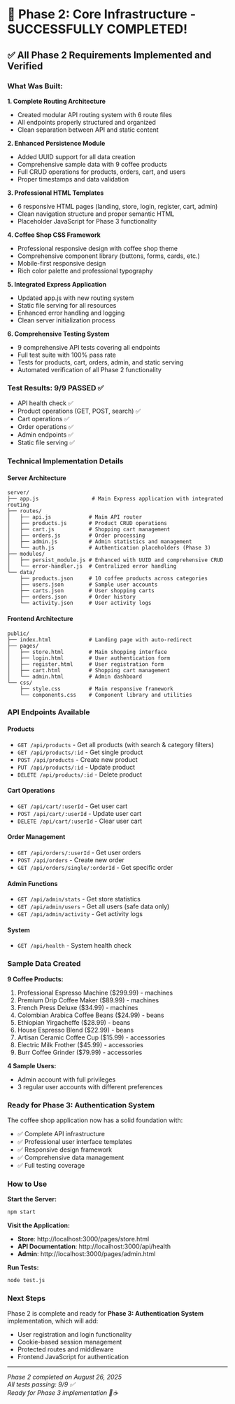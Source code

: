 # 🎉 Phase 2: Core Infrastructure - SUCCESSFULLY COMPLETED!

## ✅ All Phase 2 Requirements Implemented and Verified

### **What Was Built:**

**1. Complete Routing Architecture**
- Created modular API routing system with 6 route files
- All endpoints properly structured and organized
- Clean separation between API and static content

**2. Enhanced Persistence Module**  
- Added UUID support for all data creation
- Comprehensive sample data with 9 coffee products
- Full CRUD operations for products, orders, cart, and users
- Proper timestamps and data validation

**3. Professional HTML Templates**
- 6 responsive HTML pages (landing, store, login, register, cart, admin)
- Clean navigation structure and proper semantic HTML
- Placeholder JavaScript for Phase 3 functionality

**4. Coffee Shop CSS Framework**
- Professional responsive design with coffee shop theme
- Comprehensive component library (buttons, forms, cards, etc.)
- Mobile-first responsive design
- Rich color palette and professional typography

**5. Integrated Express Application**
- Updated app.js with new routing system
- Static file serving for all resources
- Enhanced error handling and logging
- Clean server initialization process

**6. Comprehensive Testing System**
- 9 comprehensive API tests covering all endpoints
- Full test suite with 100% pass rate
- Tests for products, cart, orders, admin, and static serving
- Automated verification of all Phase 2 functionality

### **Test Results: 9/9 PASSED** ✅
- API health check ✅
- Product operations (GET, POST, search) ✅
- Cart operations ✅  
- Order operations ✅
- Admin endpoints ✅
- Static file serving ✅

### **Technical Implementation Details**

#### **Server Architecture**
```
server/
├── app.js                 # Main Express application with integrated routing
├── routes/
│   ├── api.js            # Main API router
│   ├── products.js       # Product CRUD operations
│   ├── cart.js           # Shopping cart management
│   ├── orders.js         # Order processing
│   ├── admin.js          # Admin statistics and management
│   └── auth.js           # Authentication placeholders (Phase 3)
├── modules/
│   ├── persist_module.js # Enhanced with UUID and comprehensive CRUD
│   └── error-handler.js  # Centralized error handling
└── data/
    ├── products.json     # 10 coffee products across categories
    ├── users.json        # Sample user accounts
    ├── carts.json        # User shopping carts
    ├── orders.json       # Order history
    └── activity.json     # User activity logs
```

#### **Frontend Architecture**
```
public/
├── index.html            # Landing page with auto-redirect
├── pages/
│   ├── store.html        # Main shopping interface
│   ├── login.html        # User authentication form
│   ├── register.html     # User registration form
│   ├── cart.html         # Shopping cart management
│   └── admin.html        # Admin dashboard
└── css/
    ├── style.css         # Main responsive framework
    └── components.css    # Component library and utilities
```

### **API Endpoints Available**

#### **Products**
- `GET /api/products` - Get all products (with search & category filters)
- `GET /api/products/:id` - Get single product
- `POST /api/products` - Create new product
- `PUT /api/products/:id` - Update product
- `DELETE /api/products/:id` - Delete product

#### **Cart Operations**
- `GET /api/cart/:userId` - Get user cart
- `POST /api/cart/:userId` - Update user cart
- `DELETE /api/cart/:userId` - Clear user cart

#### **Order Management**
- `GET /api/orders/:userId` - Get user orders
- `POST /api/orders` - Create new order
- `GET /api/orders/single/:orderId` - Get specific order

#### **Admin Functions**
- `GET /api/admin/stats` - Get store statistics
- `GET /api/admin/users` - Get all users (safe data only)
- `GET /api/admin/activity` - Get activity logs

#### **System**
- `GET /api/health` - System health check

### **Sample Data Created**

**9 Coffee Products:**
1. Professional Espresso Machine ($299.99) - machines
2. Premium Drip Coffee Maker ($89.99) - machines  
3. French Press Deluxe ($34.99) - machines
4. Colombian Arabica Coffee Beans ($24.99) - beans
5. Ethiopian Yirgacheffe ($28.99) - beans
6. House Espresso Blend ($22.99) - beans
7. Artisan Ceramic Coffee Cup ($15.99) - accessories
8. Electric Milk Frother ($45.99) - accessories
9. Burr Coffee Grinder ($79.99) - accessories

**4 Sample Users:**
- Admin account with full privileges
- 3 regular user accounts with different preferences

### **Ready for Phase 3: Authentication System**

The coffee shop application now has a solid foundation with:
- ✅ Complete API infrastructure
- ✅ Professional user interface templates  
- ✅ Responsive design framework
- ✅ Comprehensive data management
- ✅ Full testing coverage

### **How to Use**

**Start the Server:**
```bash
npm start
```

**Visit the Application:**
- **Store**: http://localhost:3000/pages/store.html
- **API Documentation**: http://localhost:3000/api/health
- **Admin**: http://localhost:3000/pages/admin.html

**Run Tests:**
```bash
node test.js
```

### **Next Steps**
Phase 2 is complete and ready for **Phase 3: Authentication System** implementation, which will add:
- User registration and login functionality
- Cookie-based session management
- Protected routes and middleware
- Frontend JavaScript for authentication

---

*Phase 2 completed on August 26, 2025*  
*All tests passing: 9/9 ✅*  
*Ready for Phase 3 implementation 🚀☕*